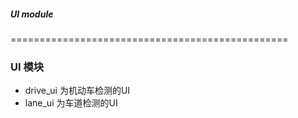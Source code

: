 ##### UI module
 ================================================
### UI 模块
- drive_ui 为机动车检测的UI
- lane_ui 为车道检测的UI
